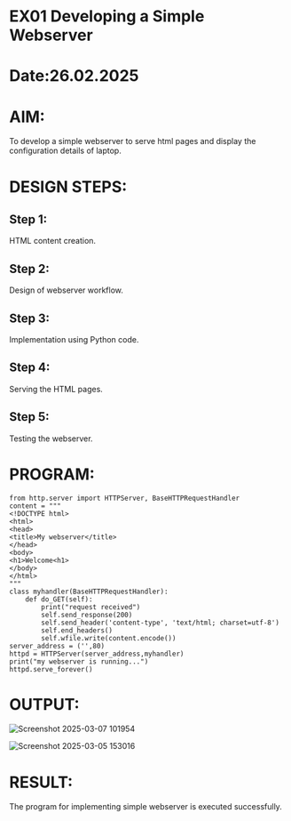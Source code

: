 # EX01 Developing a Simple Webserver

# Date:26.02.2025
# AIM:
To develop a simple webserver to serve html pages and display the configuration details of laptop.

# DESIGN STEPS:
## Step 1:
HTML content creation.

## Step 2:
Design of webserver workflow.

## Step 3:
Implementation using Python code.

## Step 4:
Serving the HTML pages.

## Step 5:
Testing the webserver.

# PROGRAM:
```
from http.server import HTTPServer, BaseHTTPRequestHandler
content = """
<!DOCTYPE html>
<html>
<head>
<title>My webserver</title>
</head>
<body>
<h1>Welcome<h1>
</body>
</html>
"""
class myhandler(BaseHTTPRequestHandler):
    def do_GET(self):
        print("request received")
        self.send_response(200)
        self.send_header('content-type', 'text/html; charset=utf-8')
        self.end_headers()
        self.wfile.write(content.encode())
server_address = ('',80)
httpd = HTTPServer(server_address,myhandler)
print("my webserver is running...")
httpd.serve_forever()
```

# OUTPUT:
![Screenshot 2025-03-07 101954](https://github.com/user-attachments/assets/f4d83e09-883d-47ea-9f54-e2af652bd86f)

![Screenshot 2025-03-05 153016](https://github.com/user-attachments/assets/b6011677-850c-4e98-a384-5ff263dc7c30)

# RESULT:
The program for implementing simple webserver is executed successfully.
